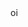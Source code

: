 <!DOCTYPE HTML PUBLIC "-//W3C//DTD HTML 4.01 Transitional//EN">
<html lang="pt-br">

<head>
    <meta charset="UTF-8">
    <meta http-equiv="X-UA-Compatible" content="IE=edge">
    <meta name="viewport" content="width=device-width, initial-scale=1.0">
    <title>Marisa Vieira</title>
</head>

<body>  
    oi
</body>
</html>
